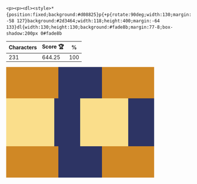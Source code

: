 `<p><p><dl><style>*{position:fixed;background:#d08825}p{+p{rotate:90deg;width:130;margin:-58 127}background:#2d3464;width:118;height:400;margin:-64 133}dl{width:130;height:130;background:#fade8b;margin:77-8;box-shadow:200px 0#fade8b`

| Characters | Score 🏆 | %   |
| ---------- | -------- | --- |
| 231        | 644.25   | 100 |

![](/2025/Jan2025/28/20250128.png)
